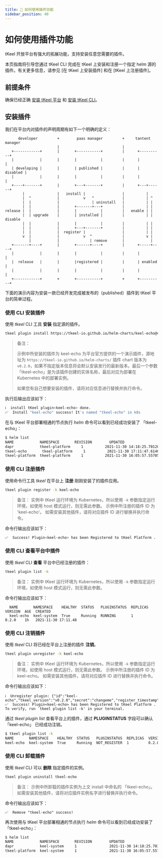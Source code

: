 ```yaml
---
title: 🚀 如何使用插件功能
sidebar_position: 40
---
```


# 如何使用插件功能
tKeel 开放平台有强大的拓展功能，支持安装任意您需要的插件。

本页指南将引导您通过 tKeel CLI 完成在 tKeel 上安装和注册一个指定 helm 源的插件。有关更多信息，请参见 [在 tKeel 上安装插件] 和在 [tKeel 上注册插件]。

## 前提条件

确保已经正确 [安装 tKeel 平台](/#install-and-initialize-your-tkeel) 和 [安装 tKeel CLI](/cli#install-cli)。

## 安装插件
我们在平台内对插件的声明周期有如下一个明确的定义：
```
      developer         +        paas manager         +     tantent manager
                        |                             |
   +------------+       |       +-----------+         |      +----------+
   |            |       |       |           |         |      |          |
   | developing |       |       | published |         |      | disabled |
   |            |       |       |           |         |      |          |
   +----+-------+       |       +---+-------+         |      +---+------+
        |               |   install |                 |          |
        |  ^            |           v   ^             |          | ^
        |  |            |               | uninstall   |          | |
        |  |            |       +-------+---+         |          | |
release |  |            |       |           |         |   enable | |
        |  | upgrade    |       | installed |         |          | | disable
        |  |            |       |           |         |          | |
        |  |            |       +---+-------+         |          | |
        |  |            |  register |                 |          | |
        v  |            |           v  ^              |          v |
           |            |              | remove       |            |
   +-------+----+       |       +------+----+         |      +-----+----+
   |            |       |       |           |         |      |          |
   |  release   |       |       |registered |         |      | enabled  |
   |            |       |       |           |         |      |          |
   +------------+       +       +-----------+         +      +----------+

```
下面的演示内容为安装一款已经开发完成被发布的（published）插件到 tKeel 平台的简单过程。

### 使用 CLI 安装插件
使用 _tkeel_ CLI 工具 **安装** 指定源的插件。
```bash
tkeel plugin install https://tkeel-io.github.io/helm-charts/keel-echo@v0.2.0 tkeel-echo
```
> 备注：
> 
> 示例中所安装的插件为 keel-echo 为平台官方提供的一个演示插件，源地址为 `https://tkeel-io.github.io/helm-charts/` 插件 chart 版本为 `v0.2.0`，如果不指定版本信息将会默认安装发行的最新版本。最后一个参数 「tkeel-echo」是为该插件创建的实体名称，最后对应为部署在 Kubernetes 中的部署实例。
> 
> 如果您有自己想要安装的插件，请将对应信息进行替换并执行命令。

执行后输出应该如下：
```bash
ℹ️  install tKeel plugin<keel-echo> done.
✅  Install "keel-echo" success! It's named "tkeel-echo" in k8s
```

在与 tKeel 平台部署相通的节点执行 _helm_ 命令可以看到已经成功安装了 「tkeel-echo」：
```bash
$ helm list
NAME            NAMESPACE       REVISION        UPDATED                                      STATUS          CHART           APP VERSION
dapr            tkeel-platform     1          2021-11-30 14:18:25.7012086 +0800 CST         deployed         dapr-1.5.0         1.5.0
tkeel-echo       tkeel-platform     1          2021-11-30 17:11:47.6146906 +0800 CST         deployed         keel-echo-0.2.0    0.2.0
tkeel-platform  tkeel-platform     1          2021-11-30 16:05:57.5570544 +0800 CST         deployed         keel-0.2.0         0.2.0
```

### 使用 CLI 注册插件
使用命令行工具 _tkeel_ 在平台上 **注册** 刚刚安装了的插件应用。

```bash
tkeel plugin register -k keel-echo
```

> 备注：
> 实例中 tKeel 运行环境为 Kubernetes，所以使用 `-k` 参数指定运行环境，如使用 host 模式运行，则无需此参数。
> 示例中所注册的插件 ID 为 'keel-echo'。
> 如需安装其他插件，请将对应插件 ID 进行替换并执行命令。

命令行输出应该如下：
```bash
✅  Success! Plugin<keel-echo> has been Registered to tKeel Platform . To verify, run `tkeel plugin list -k' in your terminal.
```

### 使用 CLI 查看平台中插件
使用 _tkeel_ CLI **查看** 平台中已经注册的插件：
```bash
tkeel plugin list -k
```
> 备注：
> 实例中 tKeel 运行环境为 Kubernetes，所以使用 `-k` 参数指定运行环境，如使用 host 模式运行，则无需此参数。


命令行输出应该如下：
```
  NAME       NAMESPACE    HEALTHY  STATUS   PLUGINSTATUS  REPLICAS  VERSION  AGE  CREATED
  keel-echo  keel-system  True     Running  RUNNING       1         0.2.0    1h   2021-11-30 17:11.48
```

### 使用 CLI 注销插件
使用 _tkeel_ CLI 将已经在平台上注册的插件 **注销**。
```bash
tkeel plugin unregister -k keel-echo
```
> 备注：
> 实例中 tKeel 运行环境为 Kubernetes，所以使用 `-k` 参数指定运行环境，如使用 host 模式运行，则无需此参数。
> 示例中所注册的插件 ID 为 keel-echo。
> 如需安装其他插件，请将对应插件 ID 进行替换并执行命令。

命令行输出应该如下：
```
ℹ️  Unregister plugin: {"id":"keel-echo","tkeel_version":"v0.2.0","secret":"changeme","register_timestamp":1638267026,"status":2}
✅  Success! Plugin<keel-echo> has been Registered to tKeel Platform . To verify, run `tkeel plugin list -k' in your terminal. 
```

通过 _tkeel plugin list_ 查看平台上的插件，通过 **PLUGINSTATUS** 字段可以确认 「keel-echo」 已经成功注销。
```bash
$ tkeel plugin list -k
NAME       NAMESPACE    HEALTHY  STATUS   PLUGINSTATUS  REPLICAS  VERSION  AGE  CREATED
keel-echo  keel-system  True     Running  NOT_REGISTER  1         0.2.0    1h   2021-11-30 17:11.48
```

### 使用 CLI 卸载插件
使用 _tkeel_ CLI 可以 **删除** 指定插件的实例。
```bash
tkeel plugin uninstall tkeel-echo
```
> 备注：
> 示例中所卸载的插件实例为上文 install 中命名的 「tkeel-echo」。
> 如需安装其他插件，请将对应插件实例名字进行替换并执行命令。
 
命令行输出应该如下：
```
✅  Remove "tkeel-echo" success!
```

再次使用与 tKeel 平台部署相通的节点执行 _helm_ 命令可以看到已经成功安装了 「tkeel-echo」：
```bash
$ helm list
NAME            NAMESPACE       REVISION        UPDATED                                 STATUS          CHART           APP VERSION
dapr            keel-system     1               2021-11-30 14:18:25.7012086 +0800 CST   deployed        dapr-1.5.0      1.5.0
tkeel-platform  keel-system     1               2021-11-30 16:05:57.5570544 +0800 CST   deployed        keel-0.2.0      0.2.0
```
